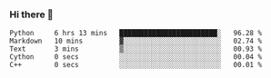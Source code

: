 ### Hi there 👋

<!--START_SECTION:qoiuy-->

```text
Python     6 hrs 13 mins   ████████████████████████░   96.28 %
Markdown   10 mins         ▓░░░░░░░░░░░░░░░░░░░░░░░░   02.74 %
Text       3 mins          ▒░░░░░░░░░░░░░░░░░░░░░░░░   00.93 %
Cython     0 secs          ░░░░░░░░░░░░░░░░░░░░░░░░░   00.04 %
C++        0 secs          ░░░░░░░░░░░░░░░░░░░░░░░░░   00.01 %
```

<!--END_SECTION:qoiuy-->

<!--
**Qoiuy/Qoiuy** is a ✨ _special_ ✨ repository because its `README.md` (this file) appears on your GitHub profile.

Here are some ideas to get you started:

- 🔭 I’m currently working on ...
- 🌱 I’m currently learning ...
- 👯 I’m looking to collaborate on ...
- 🤔 I’m looking for help with ...
- 💬 Ask me about ...
- 📫 How to reach me: ...
- 😄 Pronouns: ...
- ⚡ Fun fact: ...
-->
